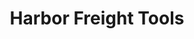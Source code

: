 ---
title: "Harbor Freight Tools"
url: /las-vegas/harbor-freight-tools-east-sunset-road/
shop: hardware
---